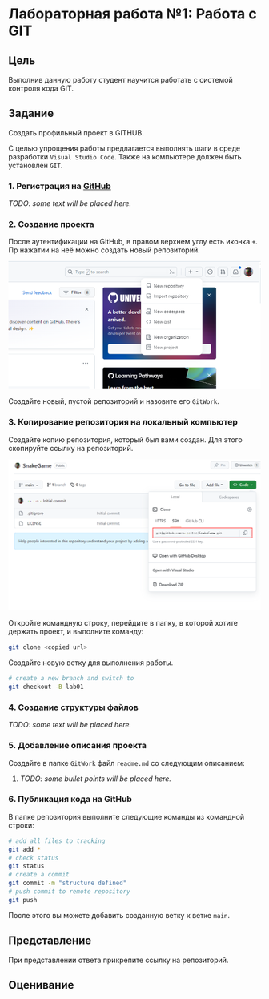 # Лабораторная работа №1: Работа с GIT

## Цель

Выполнив данную работу студент научится работать с системой контроля кода GIT.

## Задание

Создать профильный проект в GITHUB.

С целью упрощения работы предлагается выполнять шаги в среде разработки `Visual Studio Code`. Также на компьютере должен быть установлен `GIT`.

### 1. Регистрация на [GitHub](https://github.com/)

_TODO: some text will be placed here._

### 2. Создание проекта

После аутентификации на GitHub, в правом верхнем углу есть иконка `+`. Пр нажатии на неё можно создать новый репозиторий.

![new repo](./images/image01.png)

Создайте новый, пустой репозиторий и назовите его `GitWork`.

### 3. Копирование репозитория на локальный компьютер

Создайте копию репозитория, который был вами создан. Для этого скопируйте ссылку на репозиторий.

![repo ref](./images/image02.png)

Откройте командную строку, перейдите в папку, в которой хотите держать проект, и выполните команду:

```bash
git clone <copied url>
```

Создайте новую ветку для выполнения работы.

```bash
# create a new branch and switch to
git checkout -B lab01
```

### 4. Создание структуры файлов

_TODO: some text will be placed here._

### 5. Добавление описания проекта

Создайте в папке `GitWork` файл `readme.md` со следующим описанием:

1. _TODO: some bullet points will be placed here._

### 6. Публикация кода на GitHub

В папке репозитория выполните следующие команды из командной строки:

```bash
# add all files to tracking
git add *
# check status
git status
# create a commit
git commit -m "structure defined"
# push commit to remote repository
git push
```

После этого вы можете добавить созданную ветку к ветке `main`.

## Представление

При представлении ответа прикрепите ссылку на репозиторий.

## Оценивание
